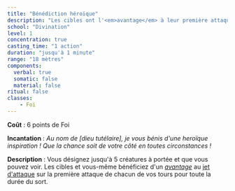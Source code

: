 ```yaml
---
title: "Bénédiction héroïque"
description: "Les cibles ont l'<em>avantage</em> à leur première attaque à chaque tour."
school: "Divination"
level: 1
concentration: true
casting_time: "1 action"
duration: "jusqu'à 1 minute"
range: "18 mètres"
components:
  verbal: true
  somatic: false
  material: false
ritual: false
classes:
    - Foi
---
```

**Coût** : 6 points de Foi  

**Incantation** : *Au nom de [dieu tutélaire], je vous bénis d'une heroïque inspiration !* 
*Que la chance soit de votre côté en toutes circonstances !*    

**Description** : Vous désignez jusqu'à 5 créatures à portée et que vous pouvez voir. Les cibles et vous-même bénéficiez d'un [_avantage_](/utiliser-les-caracteristiques/#avantage-et-desavantage) au [jet d'attaque](/combattre/#jets-d-attaque) sur la première attaque de chacun de vos tours pour toute la durée du sort.
